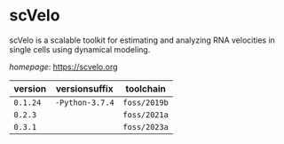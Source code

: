 # scVelo

scVelo is a scalable toolkit for estimating and analyzing RNA velocities in single cells using  dynamical modeling.

*homepage*: <https://scvelo.org>

version | versionsuffix | toolchain
--------|---------------|----------
``0.1.24`` | ``-Python-3.7.4`` | ``foss/2019b``
``0.2.3`` |  | ``foss/2021a``
``0.3.1`` |  | ``foss/2023a``

